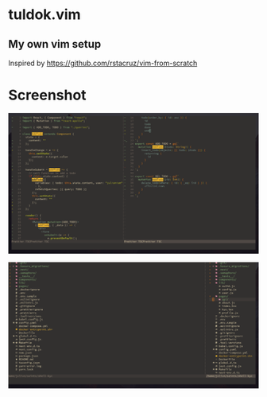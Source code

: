# tuldok.vim
## My own vim setup

Inspired by 
https://github.com/rstacruz/vim-from-scratch

# Screenshot

![Screenies](screenies/vim.png)

![Screenies](screenies/nerd.png)
